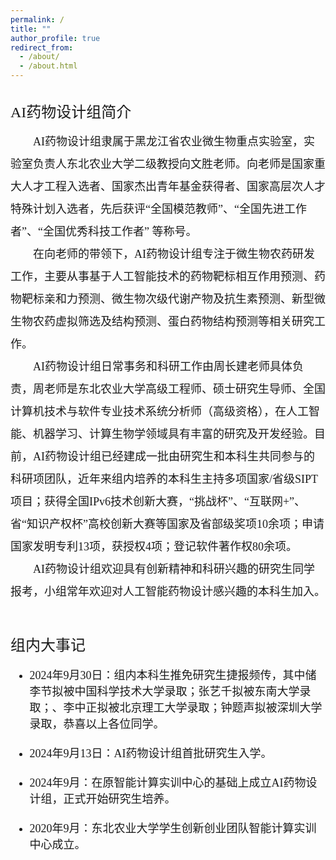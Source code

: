 ```yaml
---
permalink: /
title: ""
author_profile: true
redirect_from: 
  - /about/
  - /about.html
---
```

&nbsp;
<br/>
<font face="黑体" size=5>AI药物设计组简介</font>
<p style="line-height:2.0">

<font face="微软雅黑" size=4>
&emsp;&emsp;AI药物设计组隶属于黑龙江省农业微生物重点实验室，实验室负责人东北农业大学二级教授向文胜老师。向老师是国家重大人才工程入选者、国家杰出青年基金获得者、国家高层次人才特殊计划入选者，先后获评“全国模范教师”、“全国先进工作者”、“全国优秀科技工作者” 等称号。 <br>
&emsp;&emsp;在向老师的带领下，AI药物设计组专注于微生物农药研发工作，主要从事基于人工智能技术的药物靶标相互作用预测、药物靶标亲和力预测、微生物次级代谢产物及抗生素预测、新型微生物农药虚拟筛选及结构预测、蛋白药物结构预测等相关研究工作。<br>
&emsp;&emsp;AI药物设计组日常事务和科研工作由周长建老师具体负责，周老师是东北农业大学高级工程师、硕士研究生导师、全国计算机技术与软件专业技术系统分析师（高级资格），在人工智能、机器学习、计算生物学领域具有丰富的研究及开发经验。目前，AI药物设计组已经建成一批由研究生和本科生共同参与的科研项团队，近年来组内培养的本科生主持多项国家/省级SIPT项目；获得全国IPv6技术创新大赛，“挑战杯”、“互联网+”、省“知识产权杯”高校创新大赛等国家及省部级奖项10余项；申请国家发明专利13项，获授权4项；登记软件著作权80余项。<br/>
&emsp;&emsp;AI药物设计组欢迎具有创新精神和科研兴趣的研究生同学报考，小组常年欢迎对人工智能药物设计感兴趣的本科生加入。
</font>  

&nbsp;
<br/>
<br/>
<font face="黑体" size=5>组内大事记</font>
<br/>

<font face="微软雅黑" size=4>
<ul>

    
<li>2024年9月30日：组内本科生推免研究生捷报频传，其中储李节拟被中国科学技术大学录取；张艺千拟被东南大学录取；、李中正拟被北京理工大学录取；钟题声拟被深圳大学录取，恭喜以上各位同学。</li><br>

<li>2024年9月13日：AI药物设计组首批研究生入学。</li><br>

<li>2024年9月：在原智能计算实训中心的基础上成立AI药物设计组，正式开始研究生培养。</li><br>

<li>2020年9月：东北农业大学学生创新创业团队智能计算实训中心成立。 </li>
   
</ul>
</font> 
</p>

